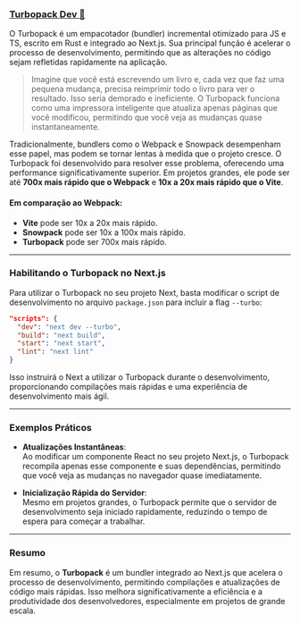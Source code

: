 ### [**Turbopack Dev 🔗**](https://nextjs.org/blog/next-15?utm_source=chatgpt.com#turbopack-dev)

O Turbopack é um empacotador (bundler) incremental otimizado para JS e TS, escrito em Rust e integrado ao Next.js. Sua principal função é acelerar o processo de desenvolvimento, permitindo que as alterações no código sejam refletidas rapidamente na aplicação.

> Imagine que você está escrevendo um livro e, cada vez que faz uma pequena mudança, precisa reimprimir todo o livro para ver o resultado. Isso seria demorado e ineficiente. O Turbopack funciona como uma impressora inteligente que atualiza apenas páginas que você modificou, permitindo que você veja as mudanças quase instantaneamente.

Tradicionalmente, bundlers como o Webpack e Snowpack desempenham esse papel, mas podem se tornar lentas à medida que o projeto cresce. O Turbopack foi desenvolvido para resolver esse problema, oferecendo uma performance significativamente superior. Em projetos grandes, ele pode ser até **700x mais rápido que o Webpack** e **10x a 20x mais rápido que o Vite**.

#### **Em comparação ao Webpack:**
- **Vite** pode ser 10x a 20x mais rápido.
- **Snowpack** pode ser 10x a 100x mais rápido.
- **Turbopack** pode ser 700x mais rápido.

---

### **Habilitando o Turbopack no Next.js**

Para utilizar o Turbopack no seu projeto Next, basta modificar o script de desenvolvimento no arquivo `package.json` para incluir a flag `--turbo`:

```json
"scripts": {
  "dev": "next dev --turbo",
  "build": "next build",
  "start": "next start",
  "lint": "next lint"
}
```

Isso instruirá o Next a utilizar o Turbopack durante o desenvolvimento, proporcionando compilações mais rápidas e uma experiência de desenvolvimento mais ágil.

---

### **Exemplos Práticos**

- **Atualizações Instantâneas**:  
  Ao modificar um componente React no seu projeto Next.js, o Turbopack recompila apenas esse componente e suas dependências, permitindo que você veja as mudanças no navegador quase imediatamente.

- **Inicialização Rápida do Servidor**:  
  Mesmo em projetos grandes, o Turbopack permite que o servidor de desenvolvimento seja iniciado rapidamente, reduzindo o tempo de espera para começar a trabalhar.

---

### **Resumo**

Em resumo, o **Turbopack** é um bundler integrado ao Next.js que acelera o processo de desenvolvimento, permitindo compilações e atualizações de código mais rápidas. Isso melhora significativamente a eficiência e a produtividade dos desenvolvedores, especialmente em projetos de grande escala.
